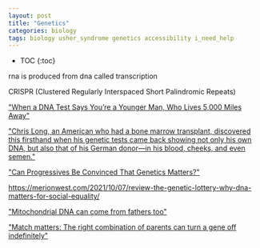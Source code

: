 ```yaml
---
layout: post
title: "Genetics"
categories: biology
tags: biology usher_syndrome genetics accessibility i_need_help
---
```


* TOC
{:toc}

rna is produced from dna called transcription

CRISPR (Clustered Regularly Interspaced Short Palindromic Repeats) 



["When a DNA Test Says You’re a Younger Man, Who Lives 5,000 Miles Away"](https://www.nytimes.com/2019/12/07/us/dna-bone-marrow-transplant-crime-lab.html)

["Chris Long, an American who had a bone marrow transplant, discovered this firsthand when his genetic tests came back showing not only his own DNA, but also that of his German donor—in his blood, cheeks, and even semen."](https://qz.com/1763584/dna-evidences-reliability-called-into-question-by-human-chimera)

["Can Progressives Be Convinced That Genetics Matters?"](https://www.newyorker.com/magazine/2021/09/13/can-progressives-be-convinced-that-genetics-matters)

https://merionwest.com/2021/10/07/review-the-genetic-lottery-why-dna-matters-for-social-equality/

["Mitochondrial DNA can come from fathers too"](https://www.nature.com/articles/d41586-018-07598-1)

["Match matters: The right combination of parents can turn a gene off indefinitely"](https://phys.org/news/2021-07-combination-parents-gene-indefinitely.html)



## 



